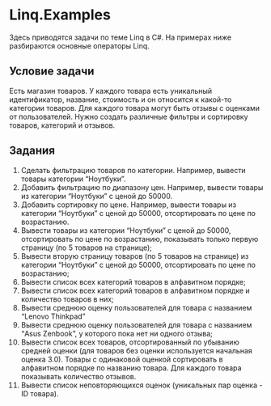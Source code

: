 # Linq.Examples

Здесь приводятся задачи по теме Linq в C#.
На примерах ниже разбираются основные операторы Linq.

Условие задачи
--------------

Есть магазин товаров. У каждого товара есть уникальный идентификатор, название, стоимость и он относится к какой-то категории товаров.
Для каждого товара могут быть отзывы с оценками от пользователей.
Нужно создать различные фильтры и сортировку товаров, категорий и отзывов.

Задания
-------

1. Сделать фильтрацию товаров по категории. Например, вывести товары категории “Ноутбуки”.
2. Добавить фильтрацию по диапазону цен. Например, вывести товары из категории “Ноутбуки” с ценой до 50000.
3. Добавить сортировку по цене. Например, вывести товары из категории “Ноутбуки” с ценой до 50000, отсортировать по цене по возрастанию.
4. Вывести товары из категории “Ноутбуки” с ценой до 50000, отсортировать по цене по возрастанию, показывать только первую страницу (по 5 товаров на странице);
5. Вывести вторую страницу товаров (по 5 товаров на странице) из категории “Ноутбуки” с ценой до 50000, отсортировать по цене по возрастанию;
6. Вывести список всех категорий товаров в алфавитном порядке;
7. Вывести список всех категорий товаров в алфавитном порядке и количество товаров в них;
8. Вывести среднюю оценку пользователей для товара с названием “Lenovo Thinkpad”
9. Вывести среднюю оценку пользователей для товара с названием “Asus Zenbook”, у которого пока нет ни одного отзыва;
10. Вывести список всех товаров, отсортированный по убыванию средней оценки (для товаров без оценки используется начальная оценка 3.0). Товары с одинаковой оценкой сортировать в алфавитном порядке по названию товара. Для каждого товара показывать количество отзывов.
11. Вывести список неповторяющихся оценок (уникальных пар оценка - ID товара).

